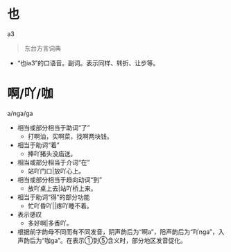 # 也
a3
> 东台方言词典
- “也ia3”的口语音。副词。表示同样、转折、让步等。

# 啊/吖/咖
a/nga/ga
- 相当或部分相当于助词“了”
  - 打啊油，买啊菜，找啊两块钱。
- 相当于助词“着”
  - 捧吖猪头没庙送。
- 相当或部分相当于介词“在”
  - 站吖门口|放吖心上。
- 相当或部分相当于趋向动词“到”
  - 放吖桌上去|站吖桥上来。
- 相当于助词“得”的部分功能
  - 忙吖昏吖||疼吖睡不着。
- 表示感叹
  - 多好啊|多香吖。
- 根据前字韵母不同而有不同发音，阴声韵后为“啊a”，阳声韵后为“吖nga”，入声韵后为“咖ga”。在表示①到⑤含义时，部分地区发音促化。
